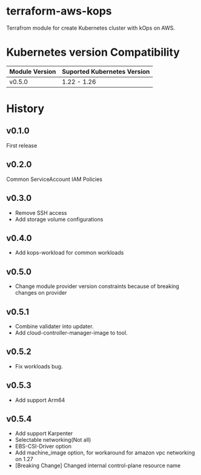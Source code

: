 # terraform-aws-kops
Terrafrom module for create Kubernetes cluster with kOps on AWS.

# Kubernetes version Compatibility
| Module Version | Suported Kubernetes Version |
|---|---|
|v0.5.0|1.22 - 1.26|

# History
## v0.1.0
First release

## v0.2.0
Common ServiceAccount IAM Policies

## v0.3.0
- Remove SSH access
- Add storage volume configurations

## v0.4.0
- Add kops-workload for common workloads

## v0.5.0
- Change module provider version constraints because of breaking changes on provider

## v0.5.1
- Combine validater into updater.
- Add cloud-controller-manager-image to tool.

## v0.5.2
- Fix workloads bug.

## v0.5.3
- Add support Arm64

## v0.5.4
- Add support Karpenter
- Selectable networking(Not all)
- EBS-CSI-Driver option
- Add machine_image option, for workaround for amazon vpc networking on 1.27
- [Breaking Change] Changed internal control-plane resource name
